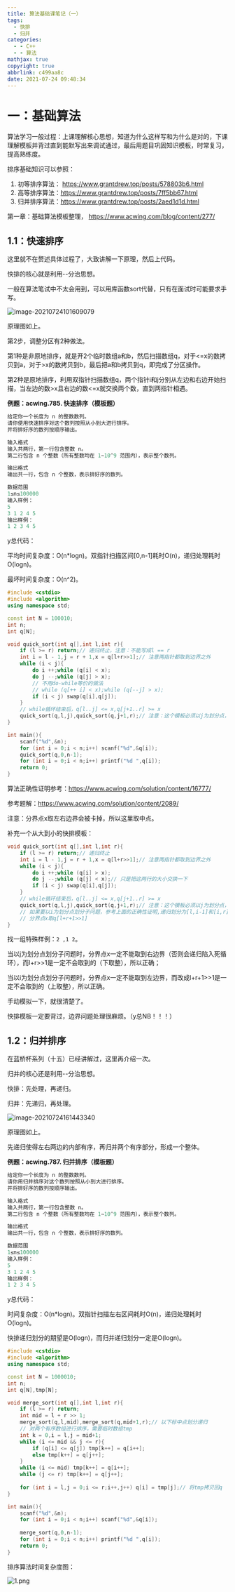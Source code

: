 ```yaml
---
title: 算法基础课笔记（一）
tags:
  - 快排
  - 归并
categories:
  - - C++
  - - 算法
mathjax: true
copyright: true
abbrlink: c499aa8c
date: 2021-07-24 09:48:34
---
```


# 一：基础算法

算法学习一般过程：上课理解核心思想，知道为什么这样写和为什么是对的，下课理解模板并背过直到能默写出来调试通过，最后用题目巩固知识模板，时常复习，提高熟练度。

<!--more-->

排序基础知识可以参照：

1. 初等排序算法： https://www.grantdrew.top/posts/578803b6.html
2. 高等排序算法：https://www.grantdrew.top/posts/7ff5bb67.html
3. 归并排序算法：https://www.grantdrew.top/posts/2aed1d1d.html

第一章：基础算法模板整理， https://www.acwing.com/blog/content/277/

## 1.1：快速排序

这里就不在赘述具体过程了，大致讲解一下原理，然后上代码。

快排的核心就是利用--分治思想。

一般在算法笔试中不太会用到，可以用库函数sort代替，只有在面试时可能要求手写。

![image-20210724101609079](算法基础课笔记（一）/image-20210724101609079.png)

原理图如上。

第2步，调整分区有2种做法。

第1种是非原地排序，就是开2个临时数组a和b，然后扫描数组q，对于<=x的数拷贝到a，对于>x的数拷贝到b，最后把a和b拷贝到q，即完成了分区操作。

第2种是原地排序，利用双指针扫描数组q，两个指针i和j分别从左边和右边开始扫描，当左边的数>x且右边的数<=x就交换两个数，直到两指针相遇。

**例题：acwing.785. 快速排序（模板题）**

```C++
给定你一个长度为 n 的整数数列。
请你使用快速排序对这个数列按照从小到大进行排序。
并将排好序的数列按顺序输出。

输入格式
输入共两行，第一行包含整数 n。
第二行包含 n 个整数（所有整数均在 1∼10^9 范围内），表示整个数列。

输出格式
输出共一行，包含 n 个整数，表示排好序的数列。

数据范围
1≤n≤100000
输入样例：
5
3 1 2 4 5
输出样例：
1 2 3 4 5
```

y总代码：

平均时间复杂度：O(n*logn)。双指针扫描区间[0,n-1]耗时O(n)，递归处理耗时O(logn)。

最坏时间复杂度：O(n^2)。

```C++
#include <cstdio>
#include <algorithm>
using namespace std;

const int N = 100010;
int n;
int q[N];

void quick_sort(int q[],int l,int r){
    if (l >= r) return;// 递归终止，注意：不能写成l == r
    int i = l - 1,j = r + 1,x = q[l+r>>1];// 注意两指针都取到边界之外
    while (i < j){
        do i ++;while (q[i] < x);
        do j --;while (q[j] > x);
        // 不用do-while等价的做法
        // while (q[++ i] < x);while (q[--j] > x);
        if (i < j) swap(q[i],q[j]);
    }
    // while循环结束后，q[l..j] <= x,q[j+1..r] >= x
    quick_sort(q,l,j),quick_sort(q,j+1,r);// 注意：这个模板必须以j为划分点，不能取i
}

int main(){
    scanf("%d",&n);
    for (int i = 0;i < n;i++) scanf("%d",&q[i]);
    quick_sort(q,0,n-1);
    for (int i = 0;i < n;i++) printf("%d ",q[i]);
    return 0;
}
```

算法正确性证明参考：https://www.acwing.com/solution/content/16777/

参考题解：https://www.acwing.com/solution/content/2089/

注意：分界点x取左右边界会被卡掉，所以这里取中点。

补充一个从大到小的快排模板：

```C++
void quick_sort(int q[],int l,int r){
    if (l >= r) return;// 递归终止
    int i = l - 1,j = r + 1,x = q[l+r>>1];// 注意两指针都取到边界之外
    while (i < j){
        do i ++;while (q[i] > x);
        do j --;while (q[j] < x);// 只是把这两行的大小交换一下
        if (i < j) swap(q[i],q[j]);
    }
    // while循环结束后，q[l..j] <= x,q[j+1..r] >= x
    quick_sort(q,l,j),quick_sort(q,j+1,r);// 注意：这个模板必须以j为划分点，不能取i
    // 如果要以i为划分点划分子问题，参考上面的正确性证明,递归划分为[l,i-1]和[i,r]
    // 分界点x取q[l+r+1>>1]
}
```

找一组特殊样例：`2 ,1 2`。

当以j为划分点划分子问题时，分界点x一定不能取到右边界（否则会递归陷入死循环），而l+r>>1是一定不会取到的（下取整），所以正确；

当以i为划分点划分子问题时，分界点x一定不能取到左边界，而改成l+r+1>>1是一定不会取到的（上取整），所以正确。

手动模拟一下，就很清楚了。

快排模板一定要背过，边界问题处理很麻烦。（y总NB！！！）

## 1.2：归并排序

在蓝桥杯系列（十五）已经讲解过，这里再介绍一次。

归并的核心还是利用--分治思想。

快排：先处理，再递归。

归并：先递归，再处理。

![image-20210724161443340](算法基础课笔记（一）/image-20210724161443340.png)

原理图如上。

先递归使得左右两边的内部有序，再归并两个有序部分，形成一个整体。

**例题：acwing.787. 归并排序（模板题）**

```C++
给定你一个长度为 n 的整数数列。
请你用归并排序对这个数列按照从小到大进行排序。
并将排好序的数列按顺序输出。

输入格式
输入共两行，第一行包含整数 n。
第二行包含 n 个整数（所有整数均在 1∼10^9 范围内），表示整个数列。

输出格式
输出共一行，包含 n 个整数，表示排好序的数列。

数据范围
1≤n≤100000
输入样例：
5
3 1 2 4 5
输出样例：
1 2 3 4 5
```

y总代码：

时间复杂度：O(n*logn)。双指针扫描左右区间耗时O(n)，递归处理耗时O(logn)。

快排递归划分的期望是O(logn)，而归并递归划分一定是O(logn)。

```C++
#include <cstdio>
#include <algorithm>
using namespace std;

const int N = 1000010;
int n;
int q[N],tmp[N];

void merge_sort(int q[],int l,int r){
    if (l >= r) return;
    int mid = l + r >> 1;
    merge_sort(q,l,mid),merge_sort(q,mid+1,r);// 以下标中点划分递归
    // 对两个有序数组进行排序，需要临时数组tmp
    int k = 0,i = l,j = mid+1;
    while (i <= mid && j <= r){
        if (q[i] <= q[j]) tmp[k++] = q[i++];
        else tmp[k++] = q[j++];
    }
    while (i <= mid) tmp[k++] = q[i++];
    while (j <= r) tmp[k++] = q[j++];
    
    for (int i = l,j = 0;i <= r;i++,j++) q[i] = tmp[j];// 将tmp拷贝回q
}

int main(){
    scanf("%d",&n);
    for (int i = 0;i < n;i++) scanf("%d",&q[i]);
    
    merge_sort(q,0,n-1);
    for (int i = 0;i < n;i++) printf("%d ",q[i]);
    return 0;
}
```

排序算法时间复杂度图：

![1.png](算法基础课笔记（一）/1130_0ce35b527a-1.png)

